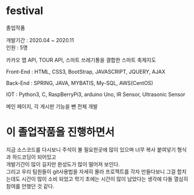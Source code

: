 # festival
졸업작품

개발기간 : 2020.04 ~ 2020.11    
인원 : 5명

카카오 맵 API, TOUR API, 스마트 쓰레기통을 결합한 스마트 축제지도    

Front-End : HTML, CSS3, BootStrap, JAVASCRIPT, JQUERY, AJAX    

Back-End : SPRING, JAVA, MYBATIS, My-SQL, AWS(CentOS)    

IOT : Python3, C, RaspBerryPi3, arduino Uno, IR Sensor,  Ultrasonic Sensor    


메인 페이지, 각 게시판 기능을 뺀 전체 개발    


# 이 졸업작품을 진행하면서    

지금 소스코드를 다시보니 주석이  불 필요한곳에 많이 있으며 너무 복사 붙여넣기 형식과 하드코딩이 되어있고    
개발기간이 많이 길지만 완성도가 많이 떨어져 보인다.   
그리고 우리 팀원들이 git사용법을 자세히 몰라 프로젝트를 각자 만들다보니 그걸 합치는데도 시간이 많이 소비 되었고
학기 초에는 시간이 많이 남았다는 생각에 다들 열심히 참여를 안했던 것 같다.   





